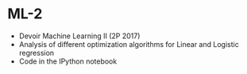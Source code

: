 # ML-2
- Devoir Machine Learning II (2P 2017)
- Analysis of different optimization algorithms for Linear and Logistic regression
- Code in the IPython notebook
